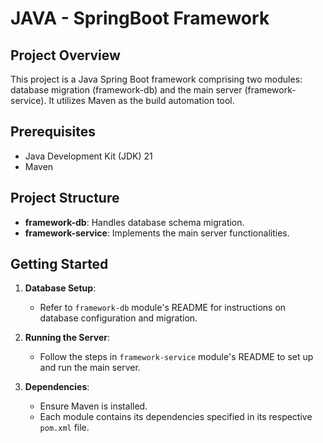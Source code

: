 # JAVA - SpringBoot Framework

## Project Overview
This project is a Java Spring Boot framework comprising two modules: database migration (framework-db) and the main server (framework-service). It utilizes Maven as the build automation tool.

## Prerequisites
- Java Development Kit (JDK) 21
- Maven

## Project Structure
- **framework-db**: Handles database schema migration.
- **framework-service**: Implements the main server functionalities.

## Getting Started
1. **Database Setup**:
    - Refer to `framework-db` module's README for instructions on database configuration and migration.

2. **Running the Server**:
    - Follow the steps in `framework-service` module's README to set up and run the main server.

3. **Dependencies**:
    - Ensure Maven is installed.
    - Each module contains its dependencies specified in its respective `pom.xml` file.

